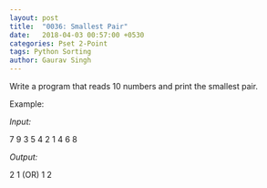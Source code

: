 ```yaml
---
layout: post
title:  "0036: Smallest Pair"
date:   2018-04-03 00:57:00 +0530
categories: Pset 2-Point
tags: Python Sorting
author: Gaurav Singh
---
```

Write a program that reads 10 numbers and print the smallest pair.

Example:

_Input:_

7 9 3 5 4 2 1 4 6 8

_Output:_

2 1 (OR) 1 2
